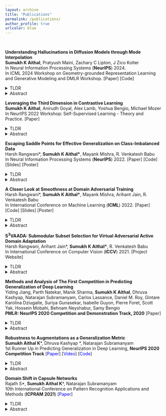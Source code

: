 ```yaml
---
layout: archive
title: "Publications"
permalink: /publications/
author_profile: true
urlcolor: blue
---
```

<style type="text/css">
    a {text-decoration:none;}
</style>
<br/>

**Understanding Hallucinations in Diffusion Models through Mode Interpolation**<br/>
**Sumukh K Aithal**, Pratyush Maini, Zachary C Lipton, J Zico Kolter <br/>
In Neural Information Processing Systems (**NeurIPS**) 2024. <br/> 
In ICML 2024 Workshop on Geometry-grounded Representation Learning and Generative Modeling and DMLR Workshop.  [[Paper]](https://arxiv.org/abs/2406.09358) [[Code]](https://github.com/locuslab/diffusion-model-hallucination)
<details>
  <summary>TLDR</summary>
    Mode interpolation leads to hallucinations in diffusion models.
</details>

<!-- <br/> -->
<details>
  <summary>Abstract</summary>
Colloquially speaking, image generation models based upon diffusion processes are frequently said to exhibit “hallucinations”—samples that could never occur in the training data. But where do such hallucinations come from? In this paper, we study a particular failure mode in diffusion models, which we term mode interpolation. Specifically, we find that diffusion models smoothly “interpolate” between nearby data modes in the training set to generate samples that are completely outside the support of the original training distribution; this phenomenon leads diffusion models to generate artifacts that never existed in real data (i.e., hallucinations). We systematically study the reasons for, and the manifestation of this phenomenon. Through experiments on 1D and 2D Gaussians, we show how a discontinuous loss landscape in the diffusion model’s decoder leads to a region where any smooth approximation will cause such hallucinations. Through experiments on artificial datasets with various shapes, we show how hallucination leads to the generation of combinations of shapes that never existed. We extend the validity of mode interpolation in real-world datasets by explaining the unexpected generation of images with additional or missing fingers similar to those produced by popular text-to-image generative models. Finally, we show that diffusion models in fact know when they go out of support and hallucinate. This is captured by the high variance in the trajectory of the generated sample towards the final few backward sampling steps. Using a simple metric to capture this variance, we can remove over 95% of hallucinations at generation time while retaining 96% of in-support samples in the synthetic datasets. We conclude our exploration by showing the implications of such hallucination (and its removal) on the collapse (and stabilization) of recursive training on synthetic data with experiments on MNIST and a 2D Gaussians dataset. We release our code at https://github.com/locuslab/diffusion-model-hallucination.
<!-- <br/> -->
<!-- <br/> -->
</details>


**Leveraging the Third Dimension in Contrastive Learning**<br/>
**Sumukh K Aithal**, Anirudh Goyal, Alex Lamb, Yoshua Bengio, Michael Mozer <br/>
In NeurIPS 2022 Workshop: Self-Supervised Learning - Theory and Practice.  [[Paper]](https://arxiv.org/abs/2301.11790) 
<details>
  <summary>TLDR</summary>
    Depth signal improves self-supervised learning.  
</details>

<!-- <br/> -->
<details>
  <summary>Abstract</summary>
Self-Supervised Learning (SSL) methods operate on unlabeled data to learn robust representations useful for downstream tasks. Most SSL methods rely on augmentations obtained by transforming the 2D image pixel map. These augmentations ignore the fact that biological vision takes place in an immersive three-dimensional, temporally contiguous environment, and that low-level biological vision relies heavily on depth cues. Using a signal provided by a pretrained state-of-the-art monocular RGB-to-depth model (the Depth Prediction Transformer, Ranftl et al., 2021), we explore two distinct approaches to incorporating depth signals into the SSL framework. First, we evaluate contrastive learning using an RGB+depth input representation. Second, we use the depth signal to generate novel views from slightly different camera positions, thereby producing a 3D augmentation for contrastive learning. We evaluate these two approaches on three different SSL methods—BYOL, SimSiam, and SwAV—using ImageNette (10 class subset of ImageNet), ImageNet-100 and ImageNet-1k datasets. We find that both approaches to incorporating depth signals improve the robustness and generalization of the baseline SSL methods, though the first approach (with depth-channel concatena- tion) is superior. For instance, BYOL with the additional depth channel leads to an increase in downstream classification accuracy from 85.3% to 88.0% on ImageNette and 84.1% to 87.0% on ImageNet-C.
<!-- <br/> -->
<!-- <br/> -->
</details>


**Escaping Saddle Points for Effective Generalization on Class-Imbalanced Data**<br/>
Harsh Rangwani\*, **Sumukh K Aithal\***, Mayank Mishra, R. Venkatesh Babu <br/>
In Neural Information Processing Systems (**NeurIPS**) 2022. [[Paper]](https://openreview.net/pdf?id=9DYKrsFSU2) [[Code]](https://github.com/val-iisc/Saddle-LongTail) [[Slides]](https://sumukhaithal6.github.io/files/SaddleLongTail-NeurIPS22-Slides.pdf) [[Poster]](https://sumukhaithal6.github.io/files/SaddleLongTail-NeurIPS22-Poster.pdf)
<details>
  <summary>TLDR</summary>
 Tail class loss landscape converges to a saddle point in imbalanced datasets and SAM can effectively escape from these solutions.
 
</details>
<!-- <br/> -->
<details>
  <summary>Abstract</summary>
Real-world datasets exhibit imbalances of varying types and degrees. Several techniques based on re-weighting and margin adjustment of loss are often used to enhance the performance of neural networks, particularly on minority classes. In this work, we analyze the class-imbalanced learning problem by examining the loss landscape of neural networks trained with re-weighting and margin based techniques. Specifically, we examine the spectral density of Hessian of class-wise loss, through which we observe that the network weights converges to a saddle point in the loss landscapes of minority classes. Following this observation, we also find that optimization methods designed to escape from saddle points can be effectively used to improve generalization on minority classes. We further theoretically and empirically demonstrate that Sharpness-Aware Minimization (SAM), a recent technique that encourages convergence to a flat minima, can be effectively used to escape saddle points for minority classes. Using SAM results in a 6.2% increase in accuracy on the minority classes over the state-of-the-art Vector Scaling Loss, leading to an overall average increase of 4% across imbalanced datasets. The code is available at https://github.com/val-iisc/Saddle-LongTail.</details>

<!-- <br/> -->
<!-- <br/> -->
**A Closer Look at Smoothness at Domain Adversarial Training**<br/>
Harsh Rangwani\*, **Sumukh K Aithal\***, Mayank Mishra,  Arihant Jain, R. Venkatesh Babu <br/>
In International Conference on Machine Learning (**ICML**) 2022. [[Paper]](https://arxiv.org/abs/2206.08213) [[Code]](https://github.com/val-iisc/SDAT) [[Slides]](https://sumukhaithal6.github.io/files/SDAT-ICML-2022-Slides.pdf) [[Poster]](https://sumukhaithal6.github.io/files/SDAT-ICML-2022-Poster.pdf)
<details>
  <summary>TLDR</summary>
 Smooth Minima with respect to task loss leads to effective generalization on the target domain. 
 
</details>
<!-- <br/> -->
<details>
  <summary>Abstract</summary>
Domain adversarial training has been ubiquitous for achieving invariant representations and is used widely for various domain adaptation tasks. In recent times, methods converging to smooth optima have shown improved generalization for supervised learning tasks like classification. In this work, we analyze the effect of smoothness enhancing formulations on domain adversarial training, the objective of which is a combination of task loss (eg. classification, regression etc.) and adversarial terms. We find that converging to a smooth minima with respect to (w.r.t.) task loss stabilizes the adversarial training leading to better performance on target domain. In contrast to task loss, our analysis shows that converging to smooth minima w.r.t. adversarial loss leads to sub-optimal generalization on the target domain. Based on the analysis, we introduce the Smooth Domain Adversarial Training (SDAT) procedure, which effectively enhances the performance of existing domain adversarial methods for both classification and object detection tasks. Our analysis also provides insight into the extensive usage of SGD over Adam in the community for domain adversarial training. 
</details>
<!-- <br/> -->
<!-- <br/> -->

[**S<sup>3</sup>VAADA: Submodular Subset Selection for Virtual Adversarial Active Domain Adaptation**](/publications/s3_vaada)<br/>
Harsh Rangwani, Arihant Jain*, **Sumukh K Aithal\***, R. Venkatesh Babu <br/>
In International Conference on Computer Vision (**ICCV**) 2021. [[Project Website]](https://sites.google.com/iisc.ac.in/s3vaada-iccv2021/)
<details>
  <summary>TLDR</summary>
  
  Informative sample selection and effective adaptation through S<sup>3</sup>VAADA can lead to effective gains by using small amount of labeled target data.   

</details>
<!-- <br/> -->
<details>
  <summary>Abstract</summary>

Unsupervised domain adaptation (DA) methods have focused on achieving maximal performance through aligning features from source and target domains without using labeled data in the target domain. Whereas, in the real-world scenario’s it might be feasible to get labels for a small proportion of target data. In these scenarios, it is important to select maximally-informative samples to label and find an effective way to combine them with the existing knowledge from source data. Towards achieving this, we propose S3VAADA which i) introduces a novel submodular criterion to select a maximally informative subset to label and ii) enhances a cluster-based DA procedure through novel improvements to effectively utilize all the available data for improving generalization on target. Our approach consistently outperforms the competing state-of-the-art approaches on datasets with varying degrees of domain shifts. 
</details>
<!-- <br/> -->
<!-- <br/> -->

[**Methods and Analysis of The First Competition in Predicting Generalization of Deep Learning**](/publications/pgdl)<br/>
Yiding Jiang, Parth Natekar, Manik Sharma, **Sumukh K Aithal**, Dhruva Kashyap, Natarajan Subramanyam, Carlos Lassance, Daniel M. Roy, Gintare Karolina Dziugaite, Suriya Gunasekar, Isabelle Guyon, Pierre Foret, Scott Yak, Hossein Mobahi, Behnam Neyshabur, Samy Bengio <br/>
**PMLR: NeurIPS 2020 Competition and Demonstration Track, 2020** [[Paper]](https://proceedings.mlr.press/v133/jiang21a/jiang21a.pdf)
<details>
  <summary>TLDR</summary>
    A summary of the solutions of the top-three teams in the PGDL Competition.
</details>
<!-- <br/> -->
<details>
  <summary>Abstract</summary>

  Deep learning has been recently successfully applied to an ever larger number of problems, ranging from pattern recognition to complex decision making. However, several concerns have been raised, including guarantees of good generalization, which is of foremost importance. Despite numerous attempts, conventional statistical learning approaches fall short of providing a satisfactory explanation on why deep learning works. In a competition hosted at the Thirty-Fourth Conference on Neural Information Processing Systems (NeurIPS 2020), we invited the community to design robust and general complexity measures that can accurately predict the generalization of models. In this paper, we describe the competition design, the protocols, and the solutions of the top-three teams at the competition in details. In addition, we discuss the outcomes, common failure modes, and potential future directions for the competition.
</details>

[**Robustness to Augmentations as a Generalization Metric**](/publications/robustness_to_augmentations_as_a_generalization_metric)<br/>
**Sumukh Aithal K**\*, Dhruva Kashyap *, Natarajan Subramanyam <br/>
1st Runner Up in Predicting Generalization in Deep Learning, **NeurIPS 2020 Competition Track** 
\[[<span style="color:blue">Paper</span>](https://arxiv.org/abs/2101.06459)\] \[[<span style="color:blue">Video</span>](https://slideslive.com/38942495/robustness-to-augmentations-as-a-generalization-metric)\] 
\[[<span style="color:blue">Code</span>](https://github.com/sumukhaithal6/pgdl)\]
<details>
  <summary>TLDR</summary>
  
  In this work, we developed a simple yet effective method to predict the generalization performance of a model by using the concept that models that are robust to augmentations are more generalizable than those which are not.

</details>
<!-- <br/> -->
<details>
  <summary>Abstract</summary>

  Generalization is the ability of a model to predict on unseen domains and is a fundamental task in machine learning. Several generalization bounds, both theoretical and empirical have been proposed but they do not provide tight bounds. In this work, we propose a simple yet effective method to predict the generalization performance of a model by using the concept that models that are robust to augmentations are more generalizable than those which are not. We experiment with several augmentations and composition of augmentations to check the generalization capacity of a model. We also provide a detailed motivation behind the proposed method. The proposed generalization metric is calculated based on the change in the model’s output after augmenting the input. The proposed method was the first runner up solution for the competition "Predicting Generalization in Deep Learning".
</details>

<!-- <br/> -->
<!-- <br/> -->

**[Domain Shift in Capsule Networks](/publications/domain_shift_capsule_networks)**<br/>
Rajath S\*, **Sumukh Aithal K**\*, Natarajan Subramanyam <br/>
10th International Conference on Pattern Recognition Applications and Methods (**ICPRAM 2021**)
\[[<span style="color:blue">Paper</span>](https://www.scitepress.org/Papers/2021/102520/102520.pdf)\]

<details>

  <summary>TLDR</summary>

  In this paper, we analyze how well capsule networks adapt to new domains by experimenting with multiple routing algorithms and comparing it with CNNs.

</details>
<!-- <br/> -->

<details>

  <summary>Abstract</summary>

 Capsule Networks are an exciting deep learning architecture which overcomes some of the shortcomings of Convolutional Neural Networks (CNNs). Capsule networks aim to capture spatial relationships between parts of an object and exhibits viewpoint invariance. In practical computer vision, the training data distribution is different from the test distribution and the covariate shift affects the performance of the model. This problem is called Domain Shift. In this paper, we analyze how well capsule networks adapt to new domains by experimenting with multiple routing algorithms and comparing it with CNNs.

</details>

